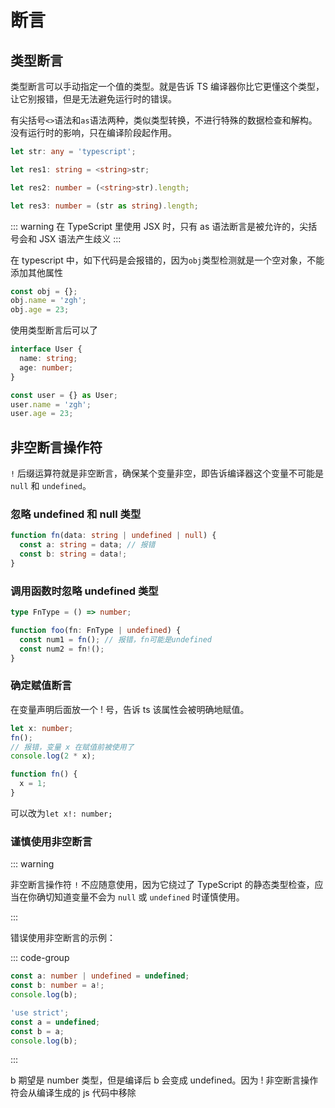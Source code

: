 # 断言

## 类型断言

类型断言可以手动指定一个值的类型。就是告诉 TS 编译器你比它更懂这个类型，让它别报错，但是无法避免运行时的错误。

有尖括号`<>`语法和`as`语法两种，类似类型转换，不进行特殊的数据检查和解构。没有运行时的影响，只在编译阶段起作用。

```ts
let str: any = 'typescript';

let res1: string = <string>str;

let res2: number = (<string>str).length;

let res3: number = (str as string).length;
```

::: warning
在 TypeScript 里使用 JSX 时，只有 as 语法断言是被允许的，尖括号会和 JSX 语法产生歧义
:::

在 typescript 中，如下代码是会报错的，因为`obj`类型检测就是一个空对象，不能添加其他属性

```ts
const obj = {};
obj.name = 'zgh';
obj.age = 23;
```

使用类型断言后可以了

```ts
interface User {
  name: string;
  age: number;
}

const user = {} as User;
user.name = 'zgh';
user.age = 23;
```

## 非空断言操作符

`!` 后缀运算符就是非空断言，确保某个变量非空，即告诉编译器这个变量不可能是 `null` 和 `undefined`。

### 忽略 undefined 和 null 类型

```ts
function fn(data: string | undefined | null) {
  const a: string = data; // 报错
  const b: string = data!;
}
```

### 调用函数时忽略 undefined 类型

```ts
type FnType = () => number;

function foo(fn: FnType | undefined) {
  const num1 = fn(); // 报错，fn可能是undefined
  const num2 = fn!();
}
```

### 确定赋值断言

在变量声明后面放一个 ! 号，告诉 ts 该属性会被明确地赋值。

```ts
let x: number;
fn();
// 报错，变量 x 在赋值前被使用了
console.log(2 * x);

function fn() {
  x = 1;
}
```

可以改为`let x!: number;`

### 谨慎使用非空断言

::: warning

非空断言操作符 `!` 不应随意使用，因为它绕过了 TypeScript 的静态类型检查，应当在你确切知道变量不会为 `null` 或 `undefined` 时谨慎使用。

:::

错误使用非空断言的示例：

::: code-group

```ts
const a: number | undefined = undefined;
const b: number = a!;
console.log(b);
```

```js
'use strict';
const a = undefined;
const b = a;
console.log(b);
```

:::

b 期望是 number 类型，但是编译后 b 会变成 undefined。因为 ! 非空断言操作符会从编译生成的 js 代码中移除
